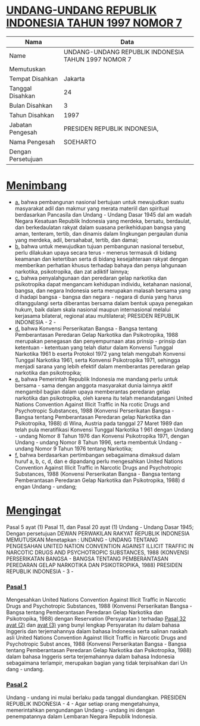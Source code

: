 # [UNDANG-UNDANG REPUBLIK INDONESIA TAHUN 1997 NOMOR 7](http://example.org/legal/document/uu/1997/7)

| Nama | Data |
| ------ | ----- |
|Name|UNDANG-UNDANG REPUBLIK INDONESIA TAHUN 1997 NOMOR 7|
|Memutuskan||
|Tempat Disahkan|Jakarta|
|Tanggal Disahkan|24|
|Bulan Disahkan|3|
|Tahun Disahkan|1997|
|Jabatan Pengesah|PRESIDEN REPUBLIK INDONESIA,|
|Nama Pengesah|SOEHARTO|
|Dengan Persetujuan||
# [Menimbang](http://example.org/legal/document/uu/1997/7/menimbang)

* [a.](http://example.org/legal/document/uu/1997/7/menimbang/point/a) bahwa pembangunan nasional bertujuan untuk mewujudkan suatu masyarakat adil dan makmur yang merata materiil dan spiritual berdasarkan Pancasila dan Undang - Undang Dasar 1945 dal am wadah Negara Kesatuan Republik Indonesia yang merdeka, bersatu, berdaulat, dan berkedaulatan rakyat dalam suasana perikehidupan bangsa yang aman, tenteram, tertib, dan dinamis dalam lingkungan pergaulan dunia yang merdeka, adil, bersahabat, tertib, dan damai;
* [b.](http://example.org/legal/document/uu/1997/7/menimbang/point/b) bahwa untuk mewujudkan tujuan pembangunan nasional tersebut, perlu dilakukan upaya secara terus - menerus termasuk di bidang keamanan dan ketertiban serta di bidang kesejahteraan rakyat dengan memberikan perhatian khusus terhadap bahaya dan penya lahgunaan narkotika, psikotropika, dan zat adiktif lainnya;
* [c.](http://example.org/legal/document/uu/1997/7/menimbang/point/c) bahwa penyalahgunaan dan peredaran gelap narkotika dan psikotropika dapat mengancam kehidupan individu, ketahanan nasional, bangsa, dan negara Indonesia serta merupakan malasah bersama yang d ihadapi bangsa - bangsa dan negara - negara di dunia yang harus ditanggulangi serta diberantas bersama dalam bentuk upaya penegakan hukum, baik dalam skala nasional maupun internasional melalui kerjasama bilateral, regional atau multilateral; PRESIDEN REPUBLIK INDONESIA - 2 -
* [d.](http://example.org/legal/document/uu/1997/7/menimbang/point/d) bahwa Konvensi Perserikatan Bangsa - Bangsa tentang Pemberantasan Peredaran Gelap Narkotika dan Psikotropika, 1988 merupakan penegasan dan penyempurnaan atas prinsip - prinsip dan ketentuan - ketentuan yang telah diatur dalam Konvensi Tunggal Narkotika 1961 b eserta Protokol 1972 yang telah mengubah Konvensi Tunggal Narkotika 1961, serta Konvensi Psikotropika 1971, sehingga menjadi sarana yang lebih efektif dalam memberantas peredaran gelap narkotika dan psikotropika;
* [e.](http://example.org/legal/document/uu/1997/7/menimbang/point/e) bahwa Pemerintah Republik Indonesia me mandang perlu untuk bersama - sama dengan anggota masyarakat dunia lainnya aktif mengambil bagian dalam upaya memberantas peredaran gelap narkotika dan psikotropika, oleh karena itu telah menandatangani United Nations Convention Against Illicit Traffic in Na rcotic Drugs and Psychotropic Substances, 1988 (Konvensi Perserikatan Bangsa - Bangsa tentang Pemberantasan Peredaran gelap Narkotika dan Psikotropika, 1988) di Wina, Austria pada tanggal 27 Maret 1989 dan telah pula meratifikasi Konvensi Tunggal Narkotika 1 961 dengan Undang - undang Nomor 8 Tahun 1976 dan Konvensi Psikotropika 1971, dengan Undang - undang Nomor 8 Tahun 1996, serta membentuk Undang - undang Nomor 9 Tahun 1976 tentang Narkotika;
* [f.](http://example.org/legal/document/uu/1997/7/menimbang/point/f) bahwa berdasarkan pertimbangan sebagaimana dimaksud dalam huruf a, b, c, d, dan e dipandang perlu mengesahkan United Nations Convention Against Illicit Traffic in Narcotic Drugs and Psychotropic Substances, 1988 (Konvensi Perserikatan Bangsa - Bangsa tentang Pemberantasan Peredaran Gelap Narkotika dan Psikotropika, 1988) d engan Undang - undang;
# [Mengingat](http://example.org/legal/document/uu/1997/7/mengingat)
Pasal 5 ayat (1) Pasal 11, dan Pasal 20 ayat (1) Undang - Undang Dasar 1945; Dengan persetujuan DEWAN PERWAKILAN RAKYAT REPUBLIK INDONESIA MEMUTUSKAN Menetapkan : UNDANG - UNDANG TENTANG PENGESAHAN UNITED NATION CONVENTION AGAINST ILLICIT TRAFFIC IN NARCOTIC DRUGS AND PSYCHOTROPIC SUBSTANCES, 1988 (KONVENSI PERSERIKATAN BANGSA - BANGSA TENTANG PEMBERANTASAN PEREDARAN GELAP NARKOTIKA DAN PSIKOTROPIKA, 1988) PRESIDEN REPUBLIK INDONESIA - 3 -

### [Pasal 1](http://example.org/legal/document/uu/1997/7/pasal/0001)
Mengesahkan United Nations Convention Against Illicit Traffic in Narcotic Drugs and Psychotropic Substances, 1988 (Konvensi Perserikatan Bangsa - Bangsa tentang Pemberantasan Peredaran Gelap Narkotika dan Psikotropika, 1988) dengan Reservation (Persyaratan ) terhadap [Pasal 32 ayat (2)](http://example.org/legal/document/uu/1997/7/pasal/0001/version/19970324/ayat/0002) dan [ayat (3)](http://example.org/legal/document/uu/1997/7/pasal/0001/version/19970324/ayat/0003) yang bunyi lengkap Persyaratan itu dalam bahasa Inggeris dan terjemahannya dalam bahasa Indonesia serta salinan naskah asli United Nations Convention Against Illicit Traffic in Narcotic Drugs and Psychotropic Subst ances, 1988 (Konvensi Perserikatan Bangsa - Bangsa tentang Pemberantasan Peredaran Gelap Narkotika dan Psikotropika, 1988) dalam bahasa Inggeris serta terjemahannya dalam bahasa Indonesia sebagaimana terlampir, merupakan bagian yang tidak terpisahkan dari Un dang - undang.


### [Pasal 2](http://example.org/legal/document/uu/1997/7/pasal/0002)
Undang - undang ini mulai berlaku pada tanggal diundangkan. PRESIDEN REPUBLIK INDONESIA - 4 - Agar setiap orang mengetahuinya, memerintahkan pengundangan Undang - undang ini dengan penempatannya dalam Lembaran Negara Republik Indonesia.
